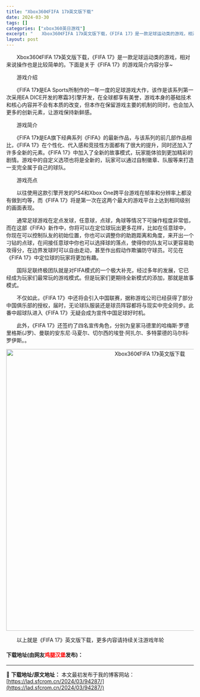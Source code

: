 ```yaml
---
title: "Xbox360《FIFA 17》英文版下载"
date: 2024-03-30
tags: []
categories: ["xbox360英日游戏"]
excerpt: "　　Xbox360《FIFA 17》英文版下载，《FIFA 17》是一款足球运动类的游戏，相对来说操作也是比较简单的。下面是关于《FIFA 17》的游戏简介内容分享~ 　　游戏介绍 　　《FIFA 17》是EA Sports所制作的一年一度的足球游戏大作，该作是该系列第一次采用EA DICE开发的寒&hellip;"
layout: post
---
```


 <p>　　Xbox360《FIFA 17》英文版下载，《FIFA 17》是一款足球运动类的游戏，相对来说操作也是比较简单的。下面是关于《FIFA 17》的游戏简介内容分享~</p> <p>　　游戏介绍</p> <p>　　《FIFA 17》是EA Sports所制作的一年一度的足球游戏大作，该作是该系列第一次采用EA DICE开发的寒霜3引擎开发，在全球都享有美誉，游戏本身的基础技术和核心内容并不会有本质的改变，但本作在保留游戏主要的机制的同时，也会加入更多的创新元素，让游戏保持新鲜感。</p> <p>　　游戏简介</p> <p>　　《FIFA 17》是EA旗下经典系列《FIFA》的最新作品，与该系列的前几部作品相比，《FIFA 17》在个性化、代入感和竞技性方面都有了很大的提升，同时还加入了许多全新的元素。《FIFA 17》中加入了全新的故事模式，玩家能体验到更加精彩的剧情。游戏中的自定义选项也将是全新的，玩家可以通过自制徽章、队服等来打造一支完全属于自己的球队。</p> <p>　　游戏亮点</p> <p>　　以往使用这款引擎开发的PS4和Xbox One跨平台游戏在帧率和分辨率上都没有做到均等，而《FIFA 17》将是第一次在这两个最大的游戏平台上达到相同级别的画面表现。</p> <p>　　通常足球游戏在定点发球，任意球，点球，角球等情况下可操作程度非常低，而在这部《FIFA》新作中，你将可以在定位球玩出更多花样，比如在任意球中，你现在可以控制队友的初始位置，你也可以调整你的助跑距离和角度，来开出一个刁钻的点球，在间接任意球中你也可以选择球的落点，使得你的队友可以更容易助攻得分，在边界发球时可以自由走动，甚至作出假动作欺骗防守球员。可见在《FIFA 17》中定位球的玩家将更加有趣。</p> <p>　　国际足联终极团队就是对FIFA模式的一个极大补充，经过多年的发展，它已经成为玩家们最常玩的游戏模式。但是玩家们更期待全新模式的添加，那就是故事模式。</p> <p>　　不仅如此，《FIFA 17》中还将会引入中国联赛，据称游戏公司已经获得了部分中国俱乐部的授权，届时，无论球队服装还是球员阵容都将与现实中完全同步。此番中超球队进入《FIFA 17》无疑会成为宣传中国足球好时机。</p> <p>　　此外，《FIFA 17》还签约了四名宣传角色，分别为皇家马德里的哈梅斯&middot;罗德里格斯(J罗)、曼联的安东尼&middot;马夏尔、切尔西的埃登&middot;阿扎尔、多特蒙德的马尔科&middot;罗伊斯。。</p> <p align="center"><img align="" border="0" src="https://lad.sfcrom.cn/wp-content/uploads/2024/03/20240330_6607d5e2c3f33.jpg" width="756" alt="Xbox360《FIFA 17》英文版下载" /></p> <p>　　以上就是《FIFA 17》英文版下载，更多内容请持续关注游戏年轮</p> <p><h4>下载地址(由网友<font color="red">鸡腿汉堡</font>发布)：</h4></p> 

---
📖 **下载地址/原文地址：** 本文最初发布于我的博客网站：[https://lad.sfcrom.cn/2024/03/94287/](https://lad.sfcrom.cn/2024/03/94287/)
